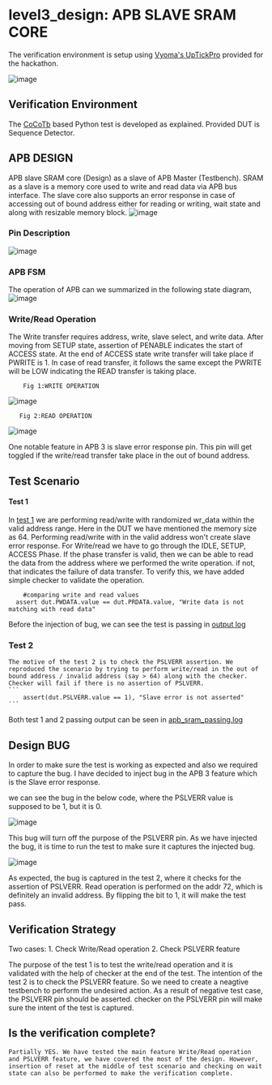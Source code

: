 # level3_design: APB SLAVE SRAM CORE

  The verification environment is setup using [Vyoma's UpTickPro](https://vyomasystems.com) provided for the hackathon.

![image](https://user-images.githubusercontent.com/105109240/182029849-21bec5ef-d39d-4920-bc95-3675c73af68e.png)

## Verification Environment
  The [CoCoTb](https://www.cocotb.org/) based Python test is developed as explained. Provided DUT is Sequence Detector.

## APB DESIGN
  APB slave SRAM core (Design) as a slave of APB Master (Testbench). SRAM as a slave is a memory core used to write and read data via APB bus interface. The slave core also supports an error response in case of accessing out of bound address either for reading or writing, wait state and along with resizable memory block.
  ![image](https://user-images.githubusercontent.com/105109240/182030138-101ef0cf-294c-40dd-a44d-4a302adbee3f.png)

### Pin Description 
![image](https://user-images.githubusercontent.com/105109240/182030307-35caf6d2-ac29-4f25-9544-f52bfcbecd73.png)


### APB FSM
  The operation of APB can we summarized in the following state diagram,
  ![image](https://user-images.githubusercontent.com/105109240/182030273-16804dbf-5590-488c-9e51-695c7de4253c.png)

### Write/Read Operation
  The Write transfer requires address, write, slave select, and write data. After moving from SETUP state, assertion of PENABLE indicates the start of ACCESS state. At the end of ACCESS state write transfer will take place if PWRITE is 1. In case of read transfer, it follows the same except the PWRITE will be LOW indicating the READ transfer is taking place.
  
        Fig 1:WRITE OPERATION
  ![image](https://user-images.githubusercontent.com/105109240/182030382-610d2f13-92c1-4335-9630-0815b3f202bf.png)
  
  
       Fig 2:READ OPERATION 
  
  ![image](https://user-images.githubusercontent.com/105109240/182030440-d1424b11-a1fc-4cab-8461-a4a06ff8bf05.png)

One notable feature in APB 3 is slave error response pin. This pin will get toggled if the write/read transfer take place in the out of bound address. 

## Test Scenario
#### Test 1 
  
  In [test 1](https://github.com/vyomasystems-lab/challenges-rpjayaraman/blob/master/level3_design/test_apb_v3_sram.py) we are performing read/write with randomized wr_data within the valid address range. Here in the DUT we have mentioned the memory size as 64. Performing read/write with in the valid address won't create slave error response. 
  For Write/read we have to go through the IDLE, SETUP, ACCESS Phase. If the phase transfer is valid, then we can be able to read the data from the address where we performed the write operation. if not, that indicates the failure of data transfer.  To verify this, we have added simple checker to validate the operation.
  
  ```
      #comparing write and read values
    assert dut.PWDATA.value == dut.PRDATA.value, "Write data is not matching with read data"
  ```
  
  Before the injection of bug, we can see the test is passing in [output log](https://github.com/vyomasystems-lab/challenges-rpjayaraman/blob/master/level3_design/apb_sram_passing.log)
  
  ### Test 2
    The motive of the test 2 is to check the PSLVERR assertion. We reproduced the scenario by trying to perform write/read in the out of bound address / invalid address (say > 64) along with the checker. Checker will fail if there is no assertion of PSLVERR. 
    ```
        assert(dut.PSLVERR.value == 1), "Slave error is not asserted"
    ```
  Both test 1 and 2 passing output can be seen in [apb_sram_passing.log](https://github.com/vyomasystems-lab/challenges-rpjayaraman/blob/master/level3_design/apb_sram_passing.log)
  
  
## Design BUG
  In order to make sure the test is working as expected and also we required to capture the bug. I have decided to inject bug in the APB 3 feature which is the Slave error response.
  
  we can see the bug in the below code, where the PSLVERR value is supposed to be 1, but it is 0.
  
  
 ![image](https://user-images.githubusercontent.com/105109240/182031226-61bd0ad5-bc17-48f4-a217-3b74a0961f84.png)

This bug will turn off the purpose of the PSLVERR pin. As we have injected the bug, it is time to run the test to make sure it captures the injected bug. 

![image](https://user-images.githubusercontent.com/105109240/182031329-eee0ad50-29b4-45bc-91bf-7a34fb9ca025.png)

As expected, the bug is captured in the test 2, where it checks for the assertion of PSLVERR. Read operation is performed on the addr 72, which is definitely an invalid address. By flipping the bit to 1, it will make the test pass.
 
## Verification Strategy

  Two cases:
    1. Check Write/Read operation
    2. Check PSLVERR feature
    
  The purpose of the test 1 is to test the write/read operation and it is validated with the help of checker at the end of the test. 
  The intention of the test 2 is to check the PSLVERR feature. So we need to create a neagtive testbench to perform the undesired action. As a result of negative test case, the PSLVERR pin should be asserted. checker on the PSLVERR pin will make sure the intent of the test is captured.

## Is the verification complete?
    Partially YES. We have tested the main feature Write/Read operation and PSLVERR feature, we have covered the most of the design. However, insertion of reset at the middle of test scenario and checking on wait state can also be performed to make the verification complete.
